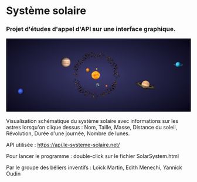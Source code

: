 # Système solaire

### Projet d'études d'appel d'API sur une interface graphique.

![My Image](images/Apercu.jpg)

Visualisation schématique du système solaire avec informations sur les astres lorsqu'on clique dessus : Nom, Taille, Masse, Distance du soleil, Révolution, Durée d'une journée, Nombre de lunes.


API utilisée : https://api.le-systeme-solaire.net/

Pour lancer le programme : double-click sur le fichier SolarSystem.html



Par le groupe des béliers inventifs : Loïck Martin, Edith Menechi, Yannick Oudin
